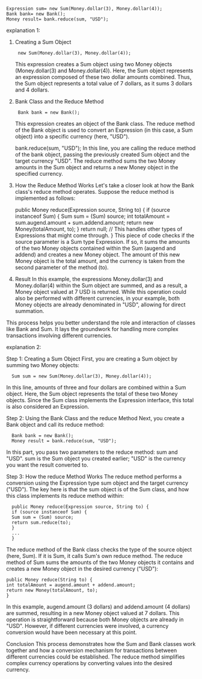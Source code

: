     Expression sum= new Sum(Money.dollar(3), Money.dollar(4));
    Bank bank= new Bank();
    Money result= bank.reduce(sum, "USD");

explanation 1:

1. Creating a Sum Object
   
        new Sum(Money.dollar(3), Money.dollar(4));
   This expression creates a Sum object using two Money objects (Money.dollar(3) and Money.dollar(4)). Here, the Sum object represents an expression composed of these two dollar amounts combined. Thus, the Sum object represents a total value of 7 dollars, as it sums 3 dollars and 4 dollars.

2. Bank Class and the Reduce Method
   
        Bank bank = new Bank();
   This expression creates an object of the Bank class. The reduce method of the Bank object is used to convert an Expression (in this case, a Sum object) into a specific currency (here, "USD").


    bank.reduce(sum, "USD");
In this line, you are calling the reduce method of the bank object, passing the previously created Sum object and the target currency "USD". The reduce method sums the two Money amounts in the Sum object and returns a new Money object in the specified currency.

3. How the Reduce Method Works
   Let's take a closer look at how the Bank class's reduce method operates. Suppose the reduce method is implemented as follows:


    public Money reduce(Expression source, String to) {
    if (source instanceof Sum) {
    Sum sum = (Sum) source;
    int totalAmount = sum.augend.amount + sum.addend.amount;
    return new Money(totalAmount, to);
    }
    return null; // This handles other types of Expressions that might come through.
    }
This piece of code checks if the source parameter is a Sum type Expression. If so, it sums the amounts of the two Money objects contained within the Sum (augend and addend) and creates a new Money object. The amount of this new Money object is the total amount, and the currency is taken from the second parameter of the method (to).

4. Result
   In this example, the expressions Money.dollar(3) and Money.dollar(4) within the Sum object are summed, and as a result, a Money object valued at 7 USD is returned. While this operation could also be performed with different currencies, in your example, both Money objects are already denominated in "USD", allowing for direct summation.

This process helps you better understand the role and interaction of classes like Bank and Sum. It lays the groundwork for handling more complex transactions involving different currencies.

explanation 2:

Step 1: Creating a Sum Object
First, you are creating a Sum object by summing two Money objects:


      Sum sum = new Sum(Money.dollar(3), Money.dollar(4));
In this line, amounts of three and four dollars are combined within a Sum object. Here, the Sum object represents the total of these two Money objects. Since the Sum class implements the Expression interface, this total is also considered an Expression.

Step 2: Using the Bank Class and the reduce Method
Next, you create a Bank object and call its reduce method:


      Bank bank = new Bank();
      Money result = bank.reduce(sum, "USD");
In this part, you pass two parameters to the reduce method: sum and "USD". sum is the Sum object you created earlier; "USD" is the currency you want the result converted to.

Step 3: How the reduce Method Works
The reduce method performs a conversion using the Expression type sum object and the target currency ("USD"). The key here is that the sum object is of the Sum class, and how this class implements its reduce method within:


      public Money reduce(Expression source, String to) {
      if (source instanceof Sum) {
      Sum sum = (Sum) source;
      return sum.reduce(to);
      }
      ...
      }
The reduce method of the Bank class checks the type of the source object (here, Sum). If it is Sum, it calls Sum's own reduce method. The reduce method of Sum sums the amounts of the two Money objects it contains and creates a new Money object in the desired currency ("USD"):


    public Money reduce(String to) {
    int totalAmount = augend.amount + addend.amount;
    return new Money(totalAmount, to);
    }
In this example, augend.amount (3 dollars) and addend.amount (4 dollars) are summed, resulting in a new Money object valued at 7 dollars. This operation is straightforward because both Money objects are already in "USD". However, if different currencies were involved, a currency conversion would have been necessary at this point.

Conclusion
This process demonstrates how the Sum and Bank classes work together and how a conversion mechanism for transactions between different currencies could be established. The reduce method simplifies complex currency operations by converting values into the desired currency.











